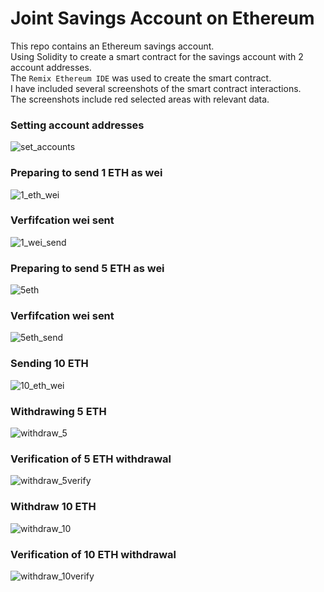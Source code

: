 # Joint Savings Account on Ethereum 

This repo contains an Ethereum savings account.<br>
Using Solidity to create a smart contract for the savings account with 2 account addresses.<br>
The `Remix Ethereum IDE` was used to create the smart contract.<br>
I have included several screenshots of the smart contract interactions.<br>
The screenshots include red selected areas with relevant data.<br>


### Setting account addresses
![set_accounts](/Execution_Results/set_account_addresses.png)

### Preparing to send 1 ETH as wei
![1_eth_wei](/Execution_Results/1_eth_as_wei.png)

### Verfifcation wei sent
![1_wei_send](/Execution_Results/1eth_wei_sent.png)

### Preparing to send 5 ETH as wei
![5eth](/Execution_Results/5eth.png)

### Verfifcation wei sent
![5eth_send](/Execution_Results/5eth_send.png)

### Sending 10 ETH
![10_eth_wei](/Execution_Results/10Eth_wei.png)

### Withdrawing 5 ETH
![withdraw_5](/Execution_Results/withdraw5eth.png)

### Verification of 5 ETH withdrawal
![withdraw_5verify](/Execution_Results/withdraw5eth_verify.png)

### Withdraw 10 ETH
![withdraw_10](/Execution_Results/withdraw10eth.png)

### Verification of 10 ETH withdrawal
![withdraw_10verify](/Execution_Results/withdraw10eth_verify.png)

